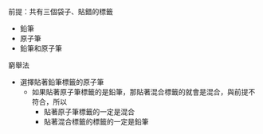 前提：共有三個袋子、貼錯的標籤

- 鉛筆
- 原子筆
- 鉛筆和原子筆

窮舉法

- 選擇貼著鉛筆標籤的原子筆
  - 如果貼著原子筆標籤的是鉛筆，那貼著混合標籤的就會是混合，與前提不符合，所以
    - 貼著原子筆標籤的一定是混合
    - 貼著混合標籤的標籤的一定是鉛筆
